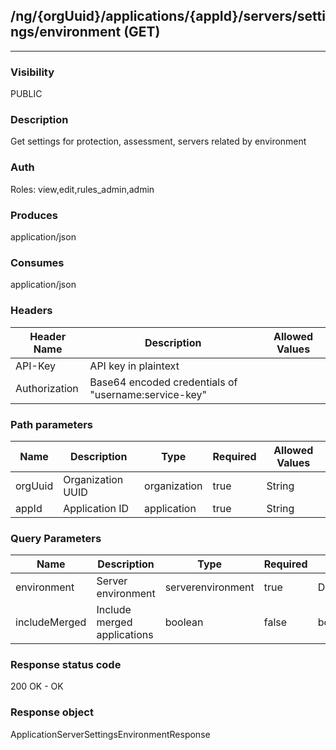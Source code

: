 ## /ng/{orgUuid}/applications/{appId}/servers/settings/environment (GET)
---
### Visibility
PUBLIC
### Description
Get settings for protection, assessment, servers related by environment
### Auth
Roles: view,edit,rules_admin,admin
### Produces
application/json
### Consumes
application/json
### Headers
| Header Name | Description | Allowed Values |
| ----------- | ----------- | ----------- |
| API-Key | API key in plaintext |  |
| Authorization | Base64 encoded credentials of &quot;username:service-key&quot; |  |
### Path parameters
| Name | Description | Type | Required | Allowed Values |
| ----------- | ----------- | ----------- | ----------- | ----------- |
| orgUuid | Organization UUID | organization | true | String |
| appId | Application ID | application | true | String |
### Query Parameters
| Name | Description | Type | Required | Allowed Values |
| ----------- | ----------- | ----------- | ----------- | ----------- |
| environment | Server environment | serverenvironment | true | DEVELOPMENT,QA,PRODUCTION |
| includeMerged | Include merged applications | boolean | false | boolean |
### Response status code
200 OK - OK
### Response object
ApplicationServerSettingsEnvironmentResponse
